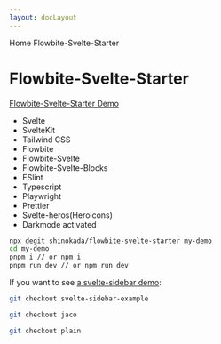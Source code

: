 ```yaml
---
layout: docLayout
---
```


<script>
  import Htwo from '../../utils/Htwo.svelte'
  import { Breadcrumb, BreadcrumbItem } from '$lib'
  
</script>

<Breadcrumb>
  <BreadcrumbItem href="/" home >Home</BreadcrumbItem>
  <BreadcrumbItem>Flowbite-Svelte-Starter</BreadcrumbItem>
</Breadcrumb>

<h1 class="text-3xl w-full dark:text-white pt-8 pb-4">Flowbite-Svelte-Starter</h1>

<Htwo label="Demo" />

<p class="dark:text-white" ><a class="text-blue-700" href="https://flowbite-svelte-starter.vercel.app/">Flowbite-Svelte-Starter Demo</a></p>

<Htwo label="Features" />

<ul class="dark:text-white">
<li>Svelte</li>
<li>SvelteKit</li>
<li>Tailwind CSS</li>
<li>Flowbite</li>
<li>Flowbite-Svelte</li>
<li>Flowbite-Svelte-Blocks</li>
<li>ESlint</li>
<li>Typescript</li>
<li>Playwright</li>
<li>Prettier</li>
<li>Svelte-heros(Heroicons)</li>
<li>Darkmode activated</li>
</ul>

<Htwo label="Installation" />

```sh
npx degit shinokada/flowbite-svelte-starter my-demo
cd my-demo
pnpm i // or npm i
pnpm run dev // or npm run dev
```

<Htwo label="Other examples/themes" />

<Htwo label="Svelte-Sidebar-Example" />

If you want to see [a svelte-sidebar demo](https://flowbite-svelte-starter.vercel.app/):

```sh
git checkout svelte-sidebar-example
```

<Htwo label="Jaco example" />

```sh
git checkout jaco
```

<Htwo label="Plain" />

```sh
git checkout plain
```
